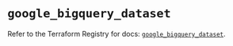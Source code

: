 # `google_bigquery_dataset`

Refer to the Terraform Registry for docs: [`google_bigquery_dataset`](https://registry.terraform.io/providers/hashicorp/google-beta/6.31.0/docs/resources/google_bigquery_dataset).
